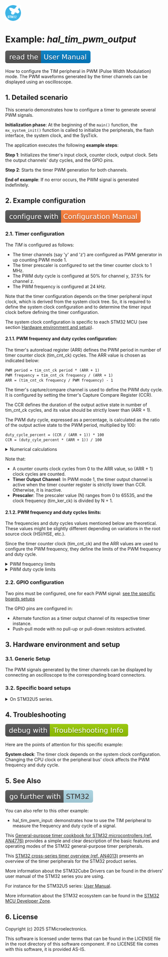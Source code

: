 <img src="doc/subbrand-stm32.svg" width="50" alt="STM32 Subbrand Logo"/>

# __Example: *hal_tim_pwm_output*__

[![User Manual](doc/read_the-UM.svg)](https://dev.st.com/stm32cube-docs/examples/latest/ "Online documentation.")

How to configure the TIM peripheral in PWM (Pulse Width Modulation) mode.
The PWM waveforms generated by the timer channels can be displayed using an oscilloscope.


## __1. Detailed scenario__

This scenario demonstrates how to configure a timer to generate several PWM signals.

__Initialization phase__: At the beginning of the `main()` function, the `mx_system_init()` function is called to initialize the peripherals, the flash interface, the system clock, and the SysTick.

The application executes the following __example steps__:

__Step 1__: Initializes the timer's input clock, counter clock, output clock. Sets the output channels' duty cycles, and the GPIO pins.

__Step 2__: Starts the timer PWM generation for both channels.

__End of example__: If no error occurs, the PWM signal is generated indefinitely.


## __2. Example configuration__

[![Configuration Manual](doc/configure_with-ConfigurationMa.svg)](https://dev.st.com/stm32cube-docs/examples/latest/#:~:text=config "An offline version is also available in the STM32Cube firmware package.")

### __2.1. Timer configuration__

The *TIM* is configured as follows:

- The timer channels (say 'y' and 'z') are configured as PWM generator in up counting PWM mode 1.
- The timer prescaler is configured to set the timer counter clock to 1 MHz.
- The PWM duty cycle is configured at 50% for channel y, 37.5% for channel z.
- The PWM frequency is configured at 24 kHz.

Note that the timer configuration depends on the timer peripheral input clock, which is derived from the system clock tree.
So, it is required to define the system clock configuration and to determine the timer input clock before defining the timer configuration.

The system clock configuration is specific to each STM32 MCU (see section [Hardware environment and setup](#3-hardware-environment-and-setup)).

#### __2.1.1. PWM frequency and duty cycles configuration:__

The timer's autoreload register (ARR) defines the PWM period in number of timer counter clock (tim_cnt_ck) cycles.
The ARR value is chosen as indicated below:

    PWM period = tim_cnt_ck period * (ARR + 1)
    PWM frequency = tim_cnt_ck frequency / (ARR + 1)
    ARR = (tim_cnt_ck frequency / PWM frequency) - 1

The timer's capture/compare channel is used to define the PWM duty cycle.
It is configured by setting the timer's Capture Compare Register (CCR).

The CCR defines the duration of the output active state in number of tim_cnt_ck cycles, and its value should be strictly lower than (ARR + 1).

The PWM duty cycle, expressed as a percentage, is calculated as the ratio of the output active state to the PWM period, multiplied by 100:

    duty_cycle_percent = (CCR / (ARR + 1)) * 100
    CCR = (duty_cyle_percent * (ARR + 1)) / 100

<details>

  <summary>Numerical calculations</summary>

  The timer's counter clock is set to 1MHz (see prescaler computation in section [Hardware environment and setup](#3-hardware-environment-and-setup)).

  To set a PWM output frequency to 24kHz with a 1MHz timer counter clock:

    ARR = (1 MHz / 24 kHz) - 1
    ARR = (1000000 / 24000) - 1 = 40.66
    ARR = 40 (integer rounded down to fit into the register)

   To set the channel y's PWM duty cycle to 50%:

    CCRy = (50 / 100) * 41 = 20.5
    CCRy = 20 (integer rounded down to fit into the register)

   To set the channel z's PWM duty cycle to 37.5%:

    CCRz = (37.5 / 100) * 41 = 15.375
    CCRz = 15 (integer rounded down to fit into the register)

  > **_NOTE:_** Registers like CCR (Capture Compare Register) and ARR (Auto-Reload Register) are of integer type. In all calculations, the result is truncated. Therefore, the theoretical period and duty cycle must be recalculated using the actual ARR and CCR values.

If we recalculate them with this configuration:

- The PWM output frequency is _1MHz / 41 = 24,39 kHz_
- The channel y PWM output duty cycle is _20 / 41 = 48.78%_
- The channel z PWM output duty cycle is _15 / 41 = 36.58%_

</details>

 Note that:

  - A counter counts clock cycles from 0 to the ARR value, so (ARR + 1) clock cycles are counted.
  - __Timer Output Channel__: In PWM mode 1, the timer output channel is active when the timer counter register is strictly lower than CCR. Otherwise, it is inactive.
  - __Prescaler__: The prescaler value (N) ranges from 0 to 65535, and the clock frequency (tim_ker_ck) is divided by N + 1.

#### __2.1.2. PWM frequency and duty cycles limits:__

The frequencies and duty cycles values mentioned below are theoretical.
These values might be slightly different depending on variations in the root source clock (HSI/HSE, etc.).

Since the timer counter clock (tim_cnt_ck) and the ARR values are used to configure the PWM frequency, they define the limits of the PWM frequency and duty cycle.

 <details>
  <summary>PWM frequency limits</summary>

  The maximum PWM frequency (F_max) is achieved when ARR is 1:

      F_max = tim_cnt_ck / (ARR + 1)
      F_max = tim_cnt_ck / 2

  The minimum PWM frequency (F_min) is achieved when:

  - ARR is 0xFFFF for a 16bit timer,
  - ARR is for 0xFFFFFFFF a 32bit timer.

  This gives:

      F_min = tim_cnt_ck / (ARR + 1)
      F_min = tim_cnt_ck / 0x10000 (for a 16-bit timer)
      F_min = tim_cnt_ck / 0x100000000 (for a 32-bit timer)

  When the ARR value is 0 the timer output channel is always 0, representing a 0% PWM duty cycle.

  > **_CONCLUSION_**: F_min and F_max depend on tim_cnt_ck computed from both the timer prescaler and the timer input clock, which is derived from the system clock tree.
</details>

<details>
  <summary>PWM duty cycle limits</summary>

  A __100% duty cycle__ is reached when the CCR value is strictly greater than the ARR value, as the PWM output signal is held to active state.

  A __0% duty cycle__ is reached when the CCR value is equal to 0, as the PWM output signal is held to an inactive state.

  The PWM active state and PWM period have a precision of one tim_cnt_ck cycle.


  Note that when the ARR value is 1 the only possible duty cycles are 0%, 50%, and 100%.
</details>

### __2.2. GPIO configuration__

Two pins must be configured, one for each PWM signal: [see the specific boards setups](#32-specific-board-setups)

The GPIO pins are configured in:

- Alternate function as a timer output channel of its respective timer instance.
- Push-pull mode with no pull-up or pull-down resistors activated.


## __3. Hardware environment and setup__

### __3.1. Generic Setup__

The PWM signals generated by the timer channels can be displayed by connecting an oscilloscope to the corresponding board connectors.

### __3.2. Specific board setups__

<details>

  <summary>On STM32U5 series.</summary>

  <details>
  <summary>Common configuration.</summary>

  Timer's counter clock configuration with prescalers and APB prescalers set to 1:

  - The AHB clock (HCLK) and system core clock are set to system clock (SYSCLK).
  - The timer's internal input clock (tim_ker_ck) is set to its respective APB clock (PCLK).

      tim_ker_ck = PCLK = HCLK = SYSCLK (system clock)

      So, tim_ker_ck = HCLK in Hz

  To obtain the timer's counter clock frequency (tim_cnt_ck), the timer prescaler register (TIM_PSC) is computed as follows:

      TIM_PSC = (HCLK / tim_cnt_ck ) - 1

  Standard STM32U5xx MCUs' peripheral clocks diagram:

<!--
@startuml
@startditaa{doc/stm32u5_peripherals_clocks.png}
 +---------+
 | clock   |
 | source  |
 | control |
 +---+-----+
     |
    ++-\
  --+  |
    |  |
    |  |
  --+  |           +---------------+        +--------------+
    |  |  SYSCLCK  |  AHB          |  HCLK  |  APBx        |  PCLKx
    |  +-----------+  PRESC        +--------+  PRESC       +---+----------------------------
  --+  |           |  / 1,2,...512 |        | / 1,2,4,8,16 |   |      To APBx peripherals
    |  |           +---------------+        +--------------+   |
    |  |                                                       |   +----------+   tim_ker_ck
  --+  |                                                       +---+ x1 or x2 +-------------
    |  |                                                           +----------+  To TIMx
    +--/
@endditaa
@enduml
-->

![clocks](doc/stm32u5_peripherals_clocks.png)

In this configuration:

- The HCLK is set to 160MHz.
- The timer counter clock is set to 1 MHz.

To obtain a timer counter clock at 1MHz with the APB prescaler set to 1 and the HCLK set to 160MHz, the timer prescaler must be:

      timer_prescaler = (160 MHz / 1 MHz) - 1 = 159

</details>

<details>
  <summary>On board B-U585I-IOT02A.</summary>

  The selected timer is TIM1, with:

  - TIM1_CH1 for channel y
  - TIM1_CH4 for channel z

  | Board connector<br> and pin  | CPU pin | Signal name | ARDUINO<br> connector pin |
  | :---:                        | :---:   | :---:       | :---:                     |
  | CN13-2                       | PA8     | TIM1_CH1    | ARDUINO CONNECTOR - D9    |
  | CN13-5                       | PE14    | TIM1_CH4    | ARDUINO CONNECTOR - D12   |

</details>
<details>
  <summary>On board NUCLEO-U545RE-Q.</summary>

  The selected timer is TIM1, with:

  - TIM1_CH1 for channel y
  - TIM1_CH3 for channel z

  | Board connector<br> and pin  | CPU pin | Signal name | ARDUINO<br> connector pin |
  | :---:                        | :---:   | :---:       | :---:                     |
  | CN9-8                        | PA8     | TIM1_CH1    | ARDUINO CONNECTOR - D7    |
  | CN10-4                       | PA10    | TIM1_CH3    | -                         |

</details>
<details>
  <summary>On board NUCLEO-U575ZI-Q.</summary>

  The selected timer is TIM1, with:

  - TIM1_CH1 for channel y
  - TIM1_CH3 for channel z

  | Board connector<br> and pin  | CPU pin | Signal name | ARDUINO<br> connector pin |
  | :---:                        | :---:   | :---:       | :---:                     |
  | CN10-4                       | PE9     | TIM1_CH1    | ARDUINO CONNECTOR - D6    |
  | CN10-10                      | PE13    | TIM1_CH3    | ARDUINO CONNECTOR - D3    |

</details>

<details>
  <summary>On board STM32U5G9J-DK2.</summary>

  The selected timer is TIM3, with:

  - TIM3_CH2 for channel y
  - TIM3_CH3 for channel z

  | Board connector<br> and pin  | CPU pin | Signal name | ARDUINO<br> connector pin |
  | :---:                        | :---:   | :---:       | :---:                     |
  | CN4-4                        | PB5     | TIM3_CH2    | ARDUINO CONNECTOR - D11   |
  | CN4-3                        | PB0     | TIM3_CH3    | ARDUINO CONNECTOR - D10   |

</details>
</details>

</details>
</details>

## __4. Troubleshooting__

[![Troubleshooting](doc/debug_with-Troubleshooting.svg)](https://dev.st.com/stm32cube-docs/examples/latest/#:~:text=Troubleshooting "An offline version is also available in the STM32Cube firmware package.")

Here are the points of attention for this specific example:

__System clock__: The timer clock depends on the system clock configuration. Changing the CPU clock or the peripheral bus' clock affects the PWM frequency and duty cycle.


## __5. See Also__

[![SeeAlso](doc/go_further_with-STM32.svg)](https://dev.st.com/stm32cube-docs/examples/latest/#:~:text=See%20Also "An offline version is also available in the STM32Cube firmware package.")

You can also refer to this other example:

- hal_tim_pwm_input: demonstrates how to use the TIM peripheral to measure the frequency and duty cycle of a signal.

This [General-purpose timer cookbook for STM32 microcontrollers (ref. AN4776)](https://www.st.com/content/ccc/resource/technical/document/application_note/group0/91/01/84/3f/7c/67/41/3f/DM00236305/files/DM00236305.pdf/jcr:content/translations/en.DM00236305.pdf) provides a simple and clear description of the basic features and operating modes of the STM32 general-purpose timer peripherals.

This [STM32 cross-series timer overview (ref. AN4013)](https://www.st.com/content/ccc/resource/technical/document/application_note/54/0f/67/eb/47/34/45/40/DM00042534.pdf/files/DM00042534.pdf/jcr:content/translations/en.DM00042534.pdf) presents an overview of the timer peripherals for the STM32 product series.

More information about the STM32Cube Drivers can be found in the drivers' user manual of the STM32 series you are using.

For instance for the STM32U5 series: [User Manual](https://www.st.com/resource/en/user_manual/dm00813340-.pdf).

More information about the STM32 ecosystem can be found in the [STM32 MCU Developer Zone](https://www.st.com/content/st_com/en/stm32-mcu-developer-zone.html).


## __6. License__

Copyright (c) 2025 STMicroelectronics.

This software is licensed under terms that can be found in the LICENSE file in the root directory
of this software component.
If no LICENSE file comes with this software, it is provided AS-IS.
